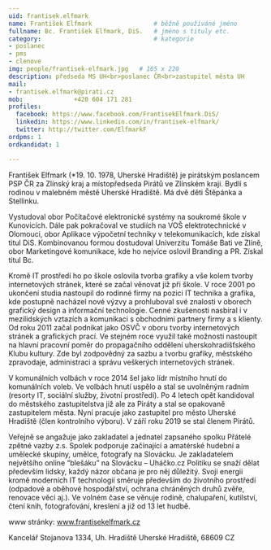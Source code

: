 ```yaml
---
uid: frantisek.elfmark
name: František Elfmark               	# běžně používáné jméno
fullname: Bc. František Elfmark, DiS.  	# jméno s tituly etc.
category:                               # kategorie
- poslanec
- pms
- clenove
img: people/frantisek-elfmark.jpg   # 165 x 220
description: předseda MS UH<br>poslanec ČR<br>zastupitel města UH         	# kratký popis, max 160 znaků
mail:
- frantisek.elfmark@pirati.cz
mob:			  +420 604 171 281
profiles:
  facebook: https://www.facebook.com/FrantisekElfmark.DiS/
  linkedin: https://www.linkedin.com/in/frantisek-elfmark/
  twitter: http://twitter.com/ElfmarkF
ordpms: 1
ordkandidat: 1

---
```



František Elfmark (*19. 10. 1978, Uherské Hradiště) je pirátským poslancem PSP ČR za Zlínský kraj a místopředseda Pirátů ve Zlínském kraji. Bydlí s rodinou v malebném městě Uherské Hradiště. Má dvě děti Štěpánka a Stellinku.

Vystudoval obor Počítačové elektronické systémy na soukromé škole v Kunovicích. Dále pak pokračoval ve studiích na VOŠ elektrotechnické v Olomouci, obor Aplikace výpočetní techniky v telekomunikacích, kde získal titul DiS. Kombinovanou formou dostudoval Univerzitu Tomáše Bati ve Zlíně, obor Marketingové komunikace, kde ho nejvíce oslovil Branding a PR. Získal titul Bc.

Kromě IT prostředí ho po škole oslovila tvorba grafiky a vše kolem tvorby internetových stránek, které se začal věnovat již při škole. V roce 2001 po ukončení studia nastoupil do rodinné firmy na pozici IT technika a grafika, kde postupně nacházel nové výzvy a prohluboval své znalosti v oborech grafický design a informační technologie. Cenné zkušenosti nasbíral i v mezilidských vztazích a komunikaci s obchodními partnery firmy a s klienty. Od roku 2011 začal podnikat jako OSVČ v oboru tvorby internetových stránek a grafických prací. Ve stejném roce využil také možnosti nastoupit na hlavní pracovní poměr do propagačního oddělení uherskohradišťského Klubu kultury. Zde byl zodpovědný za sazbu a tvorbu grafiky, městského zpravodaje, administraci a správu veškerých internetových stránek.

V komunálních volbách v roce 2014 šel jako lídr místního hnutí do komunálních voleb. Ve volbách hnutí uspělo a stal se uvolněným radním (resorty IT, sociální služby, životní prostředí). Po 4 letech opět kandidoval do městského zastupitelstva již ale za Piráty a stal se opakovaně zastupitelem města. Nyní pracuje jako zastupitel pro město Uherské Hradiště (člen kontrolního výboru). V září roku 2019 se stal členem Pirátů.

Veřejně se angažuje jako zakladatel a jednatel zapsaného spolku Přátelé zpětné vazby z.s. Spolek podporuje začínající a amatérské hudební a umělecké skupiny, umělce, fotografy na Slovácku. Je zakladatelem největšího online “blešáku” na Slovácku – Uháčko.cz
Politiku se snaží dělat především lidsky, každý názor občana je pro něj důležitý. Svoji energii kromě moderních IT technologií směruje především do životního prostředí (odpadové a oběhové hospodářství, ochrana chráněných druhů zvěře, renovace věcí aj.). Ve volném čase se věnuje rodině, chalupaření, kutilství, čtení knih, fotografování, kreslení a již od 13 let hudbě.

www stránky: www.frantisekelfmark.cz

Kancelář
Stojanova 1334, Uh. Hradiště
Uherské Hradiště, 68609
CZ
